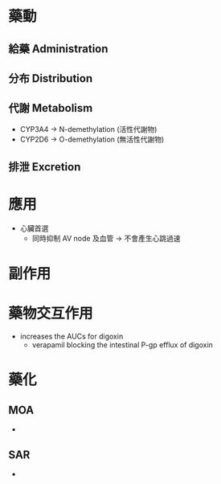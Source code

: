# 藥動
## 給藥 Administration
## 分布 Distribution
## 代謝 Metabolism
- CYP3A4 $\rightarrow$ N-demethylation (活性代謝物)
- CYP2D6 $\rightarrow$ O-demethylation (無活性代謝物)
## 排泄 Excretion
# 應用
- 心臟首選
	- 同時抑制 AV node 及血管 $\rightarrow$ 不會產生心跳過速
# 副作用
# 藥物交互作用
- increases the AUCs for digoxin
	- verapamil blocking the intestinal P-gp efflux of digoxin
# 藥化
## MOA
- 
## SAR
- 

